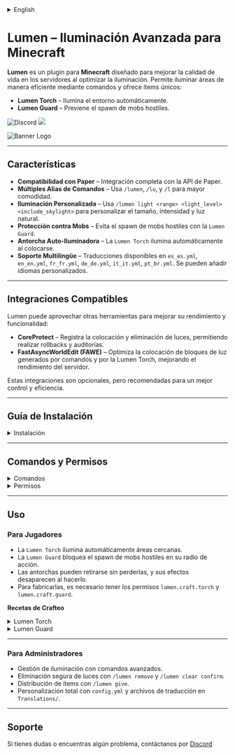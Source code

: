 <details><summary>English</summary>

# Lumen – Advanced Lighting for Minecraft

**Lumen** is a **Minecraft** plugin designed to enhance server quality of life by optimizing lighting. It allows efficient area illumination using commands and offers unique items:

- **Lumen Torch** – Automatically lights up the surroundings.
- **Lumen Guard** – Prevents hostile mobs from spawning.

![Discord](https://img.shields.io/discord/1079917552588816484?label=Discord&logo=discord&logoColor=white&color=31FFA3&style=for-the-badge) ![](https://img.shields.io/badge/Made%20with-%E2%9D%A4%EF%B8%8F%20by%20stargaze-31FFA3?style=for-the-badge)

![Banner Logo](https://cdn.modrinth.com/data/5WB5vvtt/images/ed1c78a69e6aba737ccc687acc242140fcce6299.png)

---

## Features

- **Paper Compatibility** – Full integration with the Paper API.
- **Multiple command aliases** – Use `/lumen`, `/lu`, and `/l` for convenience.
- **Customizable Lighting** – Use `/lumen light <range> <light_level> <include_skylight>` to adjust size, intensity, and natural light inclusion.
- **Mob Protection** – Prevents hostile mob spawning with the `Lumen Guard`.
- **Auto-Lighting Torch** – The `Lumen Torch` automatically lights up when placed.
- **Multilingual Support** – Available translations: `es_es.yml`, `en_en.yml`, `fr_fr.yml`, `de_de.yml`, `it_it.yml`, `pt_br.yml`. Custom languages can be added.

---

## Compatible Integrations

Lumen can leverage other tools to enhance performance and functionality:

- **CoreProtect** – Logs light placements and removals, allowing rollbacks and audits.
- **FastAsyncWorldEdit (FAWE)** – Optimizes light block placement through commands and the Lumen Torch, improving server performance.

These integrations are optional but recommended for better control and efficiency.

---

## Installation Guide

<details><summary>Installation></summary$
    
## **Prerequisites**  
Before installing Lumen, make sure your server meets the following requirements:

- **Minecraft Server:** PaperMC **1.21 or higher** (recommended **1.21.4**, the latest stable version).  
- **Java:** Version **21 or higher**.  
- **Write permissions:** The server must have permission to write in its plugins directory.  
- **Internet connection:** Required to verify the license via the Polymart API.  
- **Optional Dependencies:**  
  - **CoreProtect (Optional):** Enables tracking and rollback of placed or removed lights. Integration can be verified in the console upon server startup.  
  - **FastAsyncWorldEdit (Optional):** Optimizes performance for placing and removing large amounts of lights.  

---

## **Step 1: Download the Plugin**  
Download the latest version of Lumen from [Polymart](https://polymart.org) and ensure you obtain a valid `.jar` file.  

---

## **Step 2: Installation**  
1. **Upload the file** `Lumen.jar` to the `plugins/` folder of your PaperMC server.  
2. **Restart the server** to automatically generate the configuration files.  
3. **Verify installation** by checking the console. If the installation was successful, you will see a message indicating that the plugin has been loaded correctly.  

---

## **Step 3: Initial Configuration**  
1. **Navigate to the configuration folder:** `plugins/Lumen/`  
2. **Edit `config.yml`** to adjust performance settings, such as:  
   - `command_lights_per_tick`: Number of lights added per tick when using commands.  
   - `torch_lights_per_tick`: Number of lights added per tick when using torches.  
   - `torch_tick_interval`: Interval between torch ticks.  
   - `mob_torch_radius`: Protection radius of the anti-mob torch.  
3. **If using CoreProtect,** check the server console on startup. If integration is successful, you will see a message indicating that CoreProtect has been detected and is active in Lumen.  
4. **If using FastAsyncWorldEdit,** ensure it is installed and properly configured to optimize the placement and removal of lights.  

---

## **Step 4: License Verification**  
Lumen requires an internet connection to verify the purchase via the Polymart API. **If your server does not have internet access, the plugin will not work.**  
To avoid issues:  
- Ensure the server can make outgoing HTTP requests.  
- Do not block connections to `api.polymart.org` in your firewall.  

---

## **Step 5: Troubleshooting**  
- **The plugin does not load:** It is recommended to use **PaperMC 1.21.4**, the latest stable version. Also, ensure you are using Java 21 or higher.  
- **License verification failed:** Confirm that the server has internet access and check the console for error messages.  
- **CoreProtect errors:** Check the console when starting the server. If integration does not activate, ensure CoreProtect is correctly installed.  
- **Low performance when placing lights:** Adjust values in `config.yml` and/or install **FastAsyncWorldEdit** to optimize large-scale block processing.  
- Only newly placed `Lumen Torch` and `Lumen Guard` will have effects of changes in config.yml. Previously placed torches will not be affected unless removed and placed again.

---

## **Support & Contact**  
If you encounter issues or have questions, contact support on **[Discord](https://erosmari.com/discord)** or refer to the official plugin documentation.

</details>

---

## Commands & Permissions

<details>
<summary>Commands</summary>

Lumen also provides a variety of aliases for each command `/lumen`, `/lu`, and `/l`.

- `/lumen light <range> <light_level> <include_skylight>` – Places lights dynamically.
- `/lumen undo` – Undoes previous light placements.
- `/lumen redo` – Redoes removed lights.
- `/lumen remove area <range>` – Removes lights in a specified area.
- `/lumen clear confirm` – Clears all registered lights.
- `/lumen give <player/all> <torch_type> <quantity>` – Gives torches to players.
- `/lumen reload` – Reloads configuration and translations.
- `/lumen lang <language>` – Changes the plugin language.

</details>

<details>
<summary>Permissions</summary>

- `lumen.light` – Permission to use `/lumen light`.
- `lumen.cancel` – Permission to cancel active tasks.
- `lumen.undo` – Permission to undo placements.
- `lumen.redo` – Permission to redo removed lights.
- `lumen.remove` – Permission to remove lights.
- `lumen.clear` – Permission to clear all lights.
- `lumen.give` – Permission to give `Lumen Torch` and `Lumen Guard`.
- `lumen.reload` – Permission to reload configuration and translations.
- `lumen.lang` – Permission to change the language.
- `lumen.craft.torch` – Permission to craft the `Lumen Torch`.
- `lumen.craft.guard` – Permission to craft the `Lumen Guard`.

</details>

---

## Usage

### For Players
- The `Lumen Torch` automatically lights up nearby areas.
- The `Lumen Guard` prevents mob spawning within its range.
- Torches can be removed without being lost, and their effects disappear when removed.
- To craft them, you need `lumen.craft.torch` and `lumen.craft.guard` permissions.

**Crafting Recipes**
<details>
<summary>Lumen Torch</summary>

![Lumen Torch Recipe](https://cdn.modrinth.com/data/5WB5vvtt/images/3cf389c35844ac90b2f07e8f7194913937712305.png)

</details>
<details>
<summary>Lumen Guard</summary>

![Lumen Guard Recipe](https://cdn.modrinth.com/data/5WB5vvtt/images/64419e0fbf155c4c1aad408f77c3083b2764da6a.png)

</details>

---

### For Administrators
- Advanced light management using commands.
- Safe light removal with `/lumen remove` and `/lumen clear confirm`.
- Item distribution using `/lumen give`.
- Full customization through `config.yml` and translation files in `Translations/`.

---

## Support

If you have any questions or encounter issues, feel free to contact us on [Discord](https://erosmari.com/discord)

</details>

# Lumen – Iluminación Avanzada para Minecraft

**Lumen** es un plugin para **Minecraft** diseñado para mejorar la calidad de vida en los servidores al optimizar la iluminación. Permite iluminar áreas de manera eficiente mediante comandos y ofrece ítems únicos:

- **Lumen Torch** – Ilumina el entorno automáticamente.
- **Lumen Guard** – Previene el spawn de mobs hostiles.

![Discord](https://img.shields.io/discord/1079917552588816484?label=Discord&logo=discord&logoColor=white&color=31FFA3&style=for-the-badge) ![](https://img.shields.io/badge/Made%20with-%E2%9D%A4%EF%B8%8F%20by%20stargaze-31FFA3?style=for-the-badge)

![Banner Logo](https://cdn.modrinth.com/data/5WB5vvtt/images/ed1c78a69e6aba737ccc687acc242140fcce6299.png)

---

## Características

- **Compatibilidad con Paper** – Integración completa con la API de Paper.
- **Múltiples Alias de Comandos** – Usa `/lumen`, `/lu`, y `/l` para mayor comodidad.
- **Iluminación Personalizada** – Usa `/lumen light <range> <light_level> <include_skylight>` para personalizar el tamaño, intensidad y luz natural.
- **Protección contra Mobs** – Evita el spawn de mobs hostiles con la `Lumen Guard`.
- **Antorcha Auto-Iluminadora** – La `Lumen Torch` ilumina automáticamente al colocarse.
- **Soporte Multilingüe** – Traducciones disponibles en `es_es.yml`, `en_en.yml`, `fr_fr.yml`, `de_de.yml`, `it_it.yml`, `pt_br.yml`. Se pueden añadir idiomas personalizados.

---

## Integraciones Compatibles

Lumen puede aprovechar otras herramientas para mejorar su rendimiento y funcionalidad:

- **CoreProtect** – Registra la colocación y eliminación de luces, permitiendo realizar rollbacks y auditorías.
- **FastAsyncWorldEdit (FAWE)** – Optimiza la colocación de bloques de luz generados por comandos y por la Lumen Torch, mejorando el rendimiento del servidor.

Estas integraciones son opcionales, pero recomendadas para un mejor control y eficiencia.

---

## Guía de Instalación

<details><summary>Instalación</summary>

## **Requisitos Previos**  
Antes de instalar Lumen, asegúrate de que tu servidor cumple con los siguientes requisitos:

- **Servidor Minecraft:** PaperMC **1.21 o superior** (recomendado **1.21.4**, la última versión estable).  
- **Java:** Versión **21 o superior**.  
- **Permisos de escritura:** El servidor debe tener permisos para escribir en su directorio de plugins.  
- **Conexión a Internet:** Obligatoria para verificar la licencia a través de la API de Polymart.  
- **Dependencias Opcionales:**  
  - **CoreProtect (Opcional):** Permite rastrear y restaurar luces colocadas o eliminadas. La integración puede verificarse en la consola al iniciar el servidor.  
  - **FastAsyncWorldEdit (Opcional):** Optimiza el rendimiento en la colocación y eliminación de grandes cantidades de luces.  

---

## **Paso 1: Descargar el Plugin**  
Descarga la última versión de Lumen desde [Polymart](https://polymart.org) y asegúrate de obtener un archivo `.jar` válido.  

---

## **Paso 2: Instalación**  
1. **Sube el archivo** `Lumen.jar` a la carpeta `plugins/` de tu servidor PaperMC.  
2. **Reinicia el servidor** para generar automáticamente los archivos de configuración.  
3. **Verifica la instalación** revisando la consola. Si la instalación fue exitosa, verás un mensaje indicando que el plugin se ha cargado correctamente.  

---

## **Paso 3: Configuración Inicial**  
1. **Accede a la carpeta de configuración:** `plugins/Lumen/`  
2. **Edita `config.yml`** para ajustar los parámetros de rendimiento, como:  
   - `command_lights_per_tick`: Cantidad de luces añadidas por tick al usar comandos.  
   - `torch_lights_per_tick`: Cantidad de luces añadidas por tick al usar antorchas.  
   - `torch_tick_interval`: Intervalo entre ticks de las antorchas.  
   - `mob_torch_radius`: Radio de protección de la antorcha anti-mobs.  
3. **Si usas CoreProtect,** revisa la consola del servidor al iniciar. Si la integración es exitosa, verás un mensaje indicando que CoreProtect ha sido detectado y está activo en Lumen.  
4. **Si usas FastAsyncWorldEdit,** asegúrate de que está instalado y configurado correctamente para optimizar la colocación y eliminación de luces.  

---

## **Paso 4: Verificación de Licencia**  
Lumen requiere una conexión a Internet para verificar la compra a través de la API de Polymart. **Si tu servidor no tiene acceso a Internet, el plugin no funcionará.**  
Para evitar problemas:  
- Asegúrate de que el servidor puede realizar peticiones HTTP salientes.  
- No bloquees conexiones a `api.polymart.org` en tu firewall.  

---

## **Paso 5: Solución de Problemas**  
- **El plugin no se carga:** Se recomienda usar **PaperMC 1.21.4**, la última versión estable. Asegúrate también de estar utilizando Java 21 o superior.  
- **No se puede verificar la licencia:** Confirma que el servidor tiene acceso a Internet y revisa la consola para mensajes de error.  
- **Errores con CoreProtect:** Revisa la consola al iniciar el servidor. Si la integración no se activa, asegúrate de que CoreProtect está correctamente instalado.  
- **Bajo rendimiento al colocar luces:** Ajusta los valores en `config.yml` y/o instala **FastAsyncWorldEdit** para optimizar el procesamiento de grandes cantidades de bloques.  
- Solo las **nuevas** `Lumen Torch` y `Lumen Guard` colocadas tendrán efecto con los cambios realizados en `config.yml`. Las antorchas previamente colocadas no se verán afectadas a menos que se eliminen y se vuelvan a colocar.  

---

## **Soporte y Contacto**  
Si tienes problemas o dudas, contacta con el soporte en **[Discord](https://erosmari.com/discord)** o consulta la documentación oficial del plugin.

</details>

---

## Comandos y Permisos

<details>
<summary>Comandos</summary>

Luemen también ofrece una variedad de alias para cada comando `/lumen`, `/lu`, y `/l`.

- `/lumen light <range> <light_level> <include_skylight>` – Coloca luces dinámicamente.
- `/lumen undo` – Deshace colocaciones previas de luz.
- `/lumen redo` – Rehace luces eliminadas.
- `/lumen remove area <range>` – Elimina luces en un área específica.
- `/lumen clear confirm` – Elimina todas las luces registradas.
- `/lumen give <player/all> <torch_type> <quantity>` – Da antorchas a jugadores.
- `/lumen reload` – Recarga la configuración y traducciones.
- `/lumen lang <language>` – Cambia el idioma del plugin.

</details>

<details>
<summary>Permisos</summary>

- `lumen.light` – Permiso para usar `/lumen light`.
- `lumen.cancel` – Permiso para cancelar tareas activas.
- `lumen.undo` – Permiso para deshacer colocaciones.
- `lumen.redo` – Permiso para rehacer luces eliminadas.
- `lumen.remove` – Permiso para eliminar luces.
- `lumen.clear` – Permiso para eliminar todas las luces.
- `lumen.give` – Permiso para dar antorchas `Lumen Torch` y `Lumen Guard`.
- `lumen.reload` – Permiso para recargar configuración y traducciones.
- `lumen.lang` – Permiso para cambiar el idioma.
- `lumen.craft.torch` – Permiso para fabricar la `Lumen Torch`.
- `lumen.craft.guard` – Permiso para fabricar la `Lumen Guard`.

</details>

---

## Uso

### Para Jugadores
- La `Lumen Torch` ilumina automáticamente áreas cercanas.
- La `Lumen Guard` bloquea el spawn de mobs hostiles en su radio de acción.
- Las antorchas pueden retirarse sin perderlas, y sus efectos desaparecen al hacerlo.
- Para fabricarlas, es necesario tener los permisos `lumen.craft.torch` y `lumen.craft.guard`.

**Recetas de Crafteo**
<details>
<summary>Lumen Torch</summary>

![Lumen Torch Recipe](https://cdn.modrinth.com/data/5WB5vvtt/images/3cf389c35844ac90b2f07e8f7194913937712305.png)

</details>
<details>
<summary>Lumen Guard</summary>

![Lumen Guard Recipe](https://cdn.modrinth.com/data/5WB5vvtt/images/64419e0fbf155c4c1aad408f77c3083b2764da6a.png)

</details>

---

### Para Administradores
- Gestión de iluminación con comandos avanzados.
- Eliminación segura de luces con `/lumen remove` y `/lumen clear confirm`.
- Distribución de ítems con `/lumen give`.
- Personalización total con `config.yml` y archivos de traducción en `Translations/`.

---

## Soporte

Si tienes dudas o encuentras algún problema, contáctanos por [Discord](https://erosmari.com/discord)
